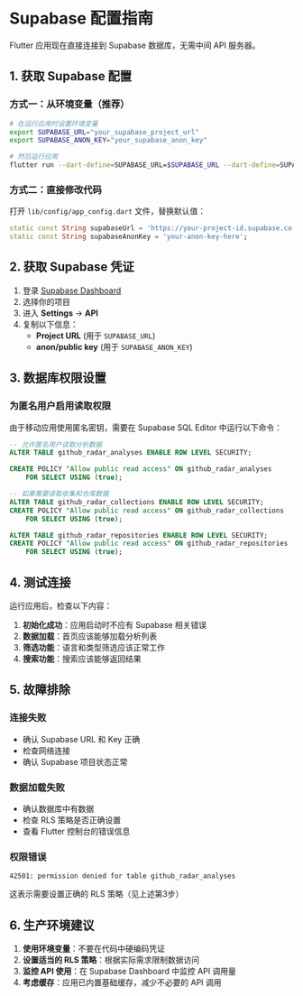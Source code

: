 # Supabase 配置指南

Flutter 应用现在直接连接到 Supabase 数据库，无需中间 API 服务器。

## 1. 获取 Supabase 配置

### 方式一：从环境变量（推荐）
```bash
# 在运行应用时设置环境变量
export SUPABASE_URL="your_supabase_project_url"
export SUPABASE_ANON_KEY="your_supabase_anon_key"

# 然后运行应用
flutter run --dart-define=SUPABASE_URL=$SUPABASE_URL --dart-define=SUPABASE_ANON_KEY=$SUPABASE_ANON_KEY
```

### 方式二：直接修改代码
打开 `lib/config/app_config.dart` 文件，替换默认值：

```dart
static const String supabaseUrl = 'https://your-project-id.supabase.co';
static const String supabaseAnonKey = 'your-anon-key-here';
```

## 2. 获取 Supabase 凭证

1. 登录 [Supabase Dashboard](https://supabase.com/dashboard)
2. 选择你的项目
3. 进入 **Settings** → **API**
4. 复制以下信息：
   - **Project URL** (用于 `SUPABASE_URL`)
   - **anon/public key** (用于 `SUPABASE_ANON_KEY`)

## 3. 数据库权限设置

### 为匿名用户启用读取权限

由于移动应用使用匿名密钥，需要在 Supabase SQL Editor 中运行以下命令：

```sql
-- 允许匿名用户读取分析数据
ALTER TABLE github_radar_analyses ENABLE ROW LEVEL SECURITY;

CREATE POLICY "Allow public read access" ON github_radar_analyses
    FOR SELECT USING (true);

-- 如果需要读取收集和仓库数据
ALTER TABLE github_radar_collections ENABLE ROW LEVEL SECURITY;
CREATE POLICY "Allow public read access" ON github_radar_collections
    FOR SELECT USING (true);

ALTER TABLE github_radar_repositories ENABLE ROW LEVEL SECURITY;
CREATE POLICY "Allow public read access" ON github_radar_repositories
    FOR SELECT USING (true);
```

## 4. 测试连接

运行应用后，检查以下内容：

1. **初始化成功**：应用启动时不应有 Supabase 相关错误
2. **数据加载**：首页应该能够加载分析列表
3. **筛选功能**：语言和类型筛选应该正常工作
4. **搜索功能**：搜索应该能够返回结果

## 5. 故障排除

### 连接失败
- 确认 Supabase URL 和 Key 正确
- 检查网络连接
- 确认 Supabase 项目状态正常

### 数据加载失败
- 确认数据库中有数据
- 检查 RLS 策略是否正确设置
- 查看 Flutter 控制台的错误信息

### 权限错误
```
42501: permission denied for table github_radar_analyses
```
这表示需要设置正确的 RLS 策略（见上述第3步）

## 6. 生产环境建议

1. **使用环境变量**：不要在代码中硬编码凭证
2. **设置适当的 RLS 策略**：根据实际需求限制数据访问
3. **监控 API 使用**：在 Supabase Dashboard 中监控 API 调用量
4. **考虑缓存**：应用已内置基础缓存，减少不必要的 API 调用
